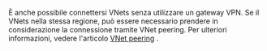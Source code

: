 È anche possibile connettersi VNets senza utilizzare un gateway VPN. Se il VNets nella stessa regione, può essere necessario prendere in considerazione la connessione tramite VNet peering. Per ulteriori informazioni, vedere l'articolo [VNet peering](../articles/virtual-network/virtual-network-peering-overview.md) .